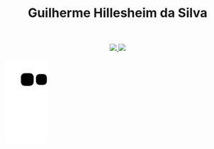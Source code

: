 <h1 align="center">Guilherme Hillesheim da Silva</h1> <br></br>

<div align="center">
  <a href="https://github.com/GuilhermeHSilva1">
  <img height="180em" src="https://github-readme-stats.vercel.app/api?username=GuilhermeHSilva1&theme=dark"/>
  <img height="180em" src="https://github-readme-stats.vercel.app/api/top-langs/?username=GuilhermeHSilva1&layout=compact&langs_count=7&theme=dark"/>
</div>

![Snake animation](https://github.com/GuilhermeHSilva1/GuilhermeHSilva1/blob/output/github-contribution-grid-snake.svg)
